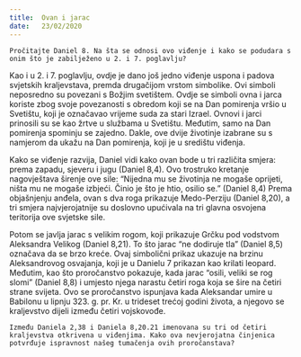 ```yaml
---
title:  Ovan i jarac
date:   23/02/2020
---
```


`Pročitajte Daniel 8. Na šta se odnosi ovo viđenje i kako se podudara s onim što je zabilježeno u 2. i 7. poglavlju?`

Kao i u 2. i 7. poglavlju, ovdje je dano još jedno viđenje uspona i padova svjetskih kraljevstava, premda drugačijom vrstom simbolike. Ovi simboli neposredno su povezani s Božjim svetištem. Ovdje se simboli ovna i jarca koriste zbog svoje povezanosti s obredom koji se na Dan pomirenja vršio u Svetištu, koji je označavao vrijeme suda za stari Izrael. Ovnovi i jarci prinosili su se kao žrtve u službama u Svetištu. Međutim, samo na Dan pomirenja spominju se zajedno. Dakle, ove dvije životinje izabrane su s namjerom da ukažu na Dan pomirenja, koji je u središtu viđenja.

Kako se viđenje razvija, Daniel vidi kako ovan bode u tri različita smjera: prema zapadu, sjeveru i jugu (Daniel 8,4). Ovo trostruko kretanje nagovještava širenje ove sile: “Nijedna mu se životinja ne mogaše oprijeti, ništa mu ne mogaše izbjeći. Činio je što je htio, osilio se.” (Daniel 8,4) Prema objašnjenju anđela, ovan s dva roga prikazuje Medo-Perziju (Daniel 8,20), a tri smjera najvjerojatnije su doslovno upućivala na tri glavna osvojena teritorija ove svjetske sile.

Potom se javlja jarac s velikim rogom, koji prikazuje Grčku pod vodstvom Aleksandra Velikog (Daniel 8,21). To što jarac “ne dodiruje tla” (Daniel 8,5) označava da se brzo kreće. Ovaj simbolični prikaz ukazuje na brzinu Aleksandrovog osvajanja, koji je u Danielu 7 prikazan kao krilati leopard. Međutim, kao što proročanstvo pokazuje, kada jarac “osili, veliki se rog slomi” (Daniel 8,8) i umjesto njega narastu četiri roga koja se šire na četiri strane svijeta. Ovo se proročanstvo ispunjava kada Aleksandar umire u Babilonu u lipnju 323. g. pr. Kr. u trideset trećoj godini života, a njegovo se kraljevstvo dijeli između četiri vojskovođe.

`Između Daniela 2,38 i Daniela 8,20.21 imenovana su tri od četiri kraljevstva otkrivena u viđenjima. Kako ova nevjerojatna činjenica potvrđuje ispravnost našeg tumačenja ovih proročanstava?`
